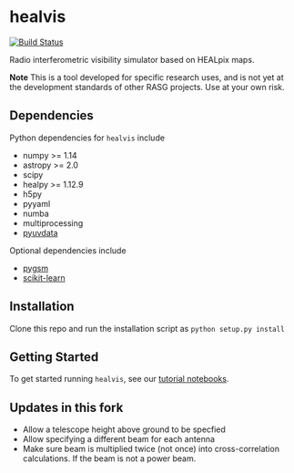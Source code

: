 # healvis

[![Build Status](https://travis-ci.org/RadioAstronomySoftwareGroup/healvis.svg?branch=master)](https://travis-ci.org/RadioAstronomySoftwareGroup/healvis)

Radio interferometric visibility simulator based on HEALpix maps.

**Note** This is a tool developed for specific research uses, and is not yet at the development standards of other RASG projects. Use at your own risk.

## Dependencies
Python dependencies for `healvis` include

* numpy >= 1.14
* astropy >= 2.0
* scipy
* healpy >= 1.12.9
* h5py
* pyyaml
* numba
* multiprocessing
* [pyuvdata](https://github.com/HERA-Team/pyuvdata/)

Optional dependencies include

* [pygsm](https://github.com/telegraphic/PyGSM)
* [scikit-learn](https://scikit-learn.org/stable/)

## Installation
Clone this repo and run the installation script as
```python setup.py install```

## Getting Started
To get started running `healvis`, see our [tutorial notebooks](https://github.com/RadioAstronomySoftwareGroup/healvis/tree/master/notebooks).

## Updates in this fork

- Allow a telescope height above ground to be specfied
- Allow specifying a different beam for each antenna
- Make sure beam is multiplied twice (not once) into cross-correlation calculations. If the beam is not a power beam.
